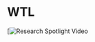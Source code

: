 # WTL



[![Research Spotlight Video](https://www.youtube.com/watch?v=IygiRompItI&ab_channel=CollegeofScienceandEngineering%2CUMN)
